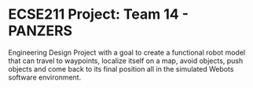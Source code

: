 # ECSE211 Project: Team 14 - PANZERS

Engineering Design Project with a goal to create a functional robot model that can travel to waypoints, localize itself on a map, avoid objects, push objects and come back to its final position all in the simulated Webots software environment.
